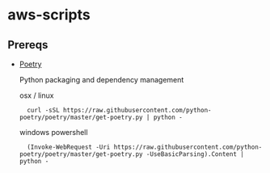 # aws-scripts

## Prereqs

- [Poetry](https://python-poetry.org/)

    Python packaging and dependency management
    
    osx / linux
    
        curl -sSL https://raw.githubusercontent.com/python-poetry/poetry/master/get-poetry.py | python -

    windows powershell
    
        (Invoke-WebRequest -Uri https://raw.githubusercontent.com/python-poetry/poetry/master/get-poetry.py -UseBasicParsing).Content | python -
        